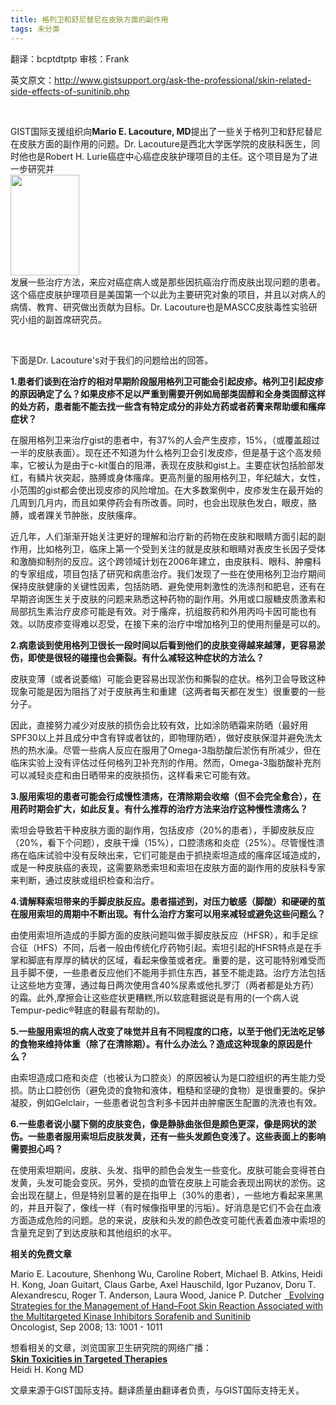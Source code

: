 ```yaml
---
title: 格列卫和舒尼替尼在皮肤方面的副作用
tags: 未分类
---
```


翻译：bcptdtptp 审核：Frank

英文原文：http://www.gistsupport.org/ask-the-professional/skin-related-side-effects-of-sunitinib.php

&nbsp;

GIST国际支援组织向**Mario E. Lacouture, MD**提出了一些关于格列卫和舒尼替尼在皮肤方面的副作用的问题。Dr. Lacouture是西北大学医学院的皮肤科医生，同时他也是Robert H. Lurie癌症中心癌症皮肤护理项目的主任。这个项目是为了进一步研究并<br />
<img class="alignright" src="http://www.gistsupport.org/media/AskPro/Lacouturecolor.gif" width="110" height="161" /><br />
发展一些治疗方法，来应对癌症病人或是那些因抗癌治疗而皮肤出现问题的患者。这个癌症皮肤护理项目是美国第一个以此为主要研究对象的项目，并且以对病人的病情、教育、研究做出贡献为目标。Dr. Lacouture也是MASCC皮肤毒性实验研究小组的副首席研究员。

&nbsp;

下面是Dr. Lacouture's对于我们的问题给出的回答。

**1.患者们谈到在治疗的相对早期阶段服用格列卫可能会引起皮疹。格列卫引起皮疹的原因确定了么？如果皮疹不足以严重到需要开例如局部类固醇和全身类固醇这样的处方药，患者能不能去找一些含有特定成分的非处方药或者药膏来帮助缓和瘙痒症状？**

在服用格列卫来治疗gist的患者中，有37%的人会产生皮疹，15%，（或覆盖超过一半的皮肤表面）。现在还不知道为什么格列卫会引发皮疹，但是基于这个高发频率，它被认为是由于c-kit蛋白的阻滞，表现在皮肤和gist上。主要症状包括脸部发红，有鳞片状突起，胳膊或身体瘙痒。更高剂量的服用格列卫，年纪越大，女性，小范围的gist都会使出现皮疹的风险增加。在大多数案例中，皮疹发生在最开始的几周到几月内，而且如果停药会有所改善。同时，也会出现肤色发白，眼皮，胳膊，或者踝关节肿胀，皮肤瘙痒。

近几年，人们渐渐开始关注更好的理解和治疗新的药物在皮肤和眼睛方面引起的副作用，比如格列卫，临床上第一个受到关注的就是皮肤和眼睛对表皮生长因子受体和激酶抑制剂的反应。这个跨领域计划在2006年建立，由皮肤科、眼科、肿瘤科的专家组成，项目包括了研究和病患治疗。我们发现了一些在使用格列卫治疗期间保持皮肤健康的关键性因素，包括防晒、避免使用刺激性的洗涤剂和肥皂，还有在早期咨询医生关于皮肤的问题来熟悉这种药物的副作用。外用或口服糖皮质激素和局部抗生素治疗皮疹可能是有效。对于瘙痒，抗组胺药和外用丙吗卡因可能也有效。以防皮疹变得难以忍受，在接下来的治疗中增加格列卫的使用剂量是可以的。

**2.病患谈到使用格列卫很长一段时间以后看到他们的皮肤变得越来越薄，更容易淤伤，即使是很轻的碰撞也会撕裂。有什么减轻这种症状的方法么？**

皮肤变薄（或者说萎缩）可能会更容易出现淤伤和撕裂的症状。格列卫会导致这种现象可能是因为阻挡了对于皮肤再生和重建（这两者每天都在发生）很重要的一些分子。

因此，直接努力减少对皮肤的损伤会比较有效，比如涂防晒霜来防晒（最好用SPF30以上并且成分中含有锌或者钛的，即物理防晒），做好皮肤保湿并避免洗太热的热水澡。尽管一些病人反应在服用了Omega-3脂肪酸后淤伤有所减少，但在临床实验上没有评估过任何格列卫补充剂的作用。然而，Omega-3脂肪酸补充剂可以减轻炎症和由日晒带来的皮肤损伤，这样看来它可能有效。

**3.服用索坦的患者可能会行成慢性溃疡，在清除期会收缩（但不会完全愈合），在用药时期会扩大，如此反复。有什么推荐的治疗方法来治疗这种慢性溃疡么？**

索坦会导致若干种皮肤方面的副作用，包括皮疹（20%的患者），手脚皮肤反应（20%，看下个问题），皮肤干燥（15%），口腔溃疡和炎症（25%）。尽管慢性溃疡在临床试验中没有反映出来，它们可能是由于抓挠索坦造成的瘙痒区域造成的，或是一种皮肤癌的表现，这需要熟悉索坦和索坦在皮肤方面的副作用的皮肤科专家来判断，通过皮肤或组织检查和治疗。

**4.请解释索坦带来的手脚皮肤反应。患者描述到，对压力敏感（脚酸）和硬硬的茧在服用索坦的周期中不断出现。有什么治疗方案可以用来减轻或避免这些问题么？**

由使用索坦所造成的手脚方面的皮肤问题叫做手脚皮肤反应（HFSR），和手足综合征（HFS）不同，后者一般由传统化疗药物引起。索坦引起的HFSR特点是在手掌和脚底有厚厚的鳞状的区域，看起来像茧或者疣。重要的是，这可能特别难受而且手脚不便，一些患者反应他们不能用手抓住东西，甚至不能走路。治疗方法包括让这些地方变薄，通过每日两次使用含40%尿素或他扎罗汀（两者都是处方药）的霜。此外,摩擦会让这些症状更糟糕,所以软底鞋据说是有用的(一个病人说Tempur-pedic®鞋底的鞋最有帮助的)。

**5.一些服用索坦的病人改变了味觉并且有不同程度的口疮，以至于他们无法吃足够的食物来维持体重（除了在清除期）。有什么办法么？造成这种现象的原因是什么？**

由索坦造成口疮和炎症（也被认为口腔炎）的原因被认为是口腔组织的再生能力受损。防止口腔创伤（避免烫的食物和液体，粗糙和坚硬的食物）是很重要的。保护凝胶，例如Gelclair，一些患者说包含利多卡因并由肿瘤医生配置的洗液也有效。

**6.一些患者说小腿下侧的皮肤变色，像是静脉曲张但是颜色更深，像是网状的淤伤。一些患者服用索坦后皮肤发黄，还有一些头发颜色变浅了。这些表面上的影响需要担心吗？**

在使用索坦期间，皮肤、头发、指甲的颜色会发生一些变化。皮肤可能会变得苍白发黄，头发可能会变灰。另外，受损的血管在皮肤上可能会表现出网状的淤伤。这会出现在腿上，但是特别显著的是在指甲上（30%的患者），一些地方看起来黑黑的，并且开裂了，像线一样（有时候像指甲里的污垢）。好消息是它们不会在血液方面造成危险的问题。总的来说，皮肤和头发的颜色改变可能代表着血液中索坦的含量充足到了到达皮肤和其他组织的水平。

**相关的免费文章**

Mario E. Lacouture, Shenhong Wu, Caroline Robert, Michael B. Atkins, Heidi H. Kong, Joan Guitart, Claus Garbe, Axel Hauschild, Igor Puzanov, Doru T. Alexandrescu, Roger T. Anderson, Laura Wood, Janice P. Dutcher <a href="http://theoncologist.alphamedpress.org/cgi/reprint/theoncologist.2008-0131v1">  Evolving Strategies for the Management of Hand–Foot Skin Reaction Associated with the Multitargeted Kinase Inhibitors Sorafenib and Sunitinib<br />
</a>Oncologist, Sep 2008; 13: 1001 - 1011

想看相关的文章，浏览国家卫生研究院的网络广播：<br />
[**Skin Toxicities in Targeted Therapies**](http://videocast.nih.gov/launch.asp?16422)<br />
Heidi H. Kong MD

文章来源于GIST国际支持。翻译质量由翻译者负责，与GIST国际支持无关。

&nbsp;


